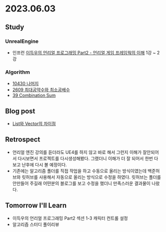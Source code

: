 # 2023.06.03

## Study

### UnrealEngine
* 인프런 [이득우의 언리얼 프로그래밍 Part2 - 언리얼 게임 프레임웍의 이해](https://www.inflearn.com/course/%EC%9D%B4%EB%93%9D%EC%9A%B0-%EC%96%B8%EB%A6%AC%EC%96%BC-%ED%94%84%EB%A1%9C%EA%B7%B8%EB%9E%98%EB%B0%8D-part-2/dashboard) 1강 ~ 2강


### Algorithm
* [10430 나머지](https://www.acmicpc.net/problem/10430)
* [2609 최대공약수와 최소공배수](https://www.acmicpc.net/problem/2609)
* [39 Combination Sum](https://leetcode.com/problems/combination-sum/)

## Blog post
* [List와 Vector의 차이점](https://velog.io/@devaiden/%EC%9E%90%EB%A3%8C%EA%B5%AC%EC%A1%B0-List%EC%99%80-Vector%EC%9D%98-%EC%B0%A8%EC%9D%B4%EC%A0%90)
  

## Retrospect
* 언리얼 엔진 강의를 듣더라도 UE4를 하지 않고 바로 해서 그런지 이해가 잘안되어서 다시보면서 프로젝트를 다시생성해봤다. 그랬더니 이해가 더 잘 되어서 한번 다 보고 난후에 다시 볼 예정이다.
* 기존에는 알고리즘 폴더를 직접 작업을 하고 수동으로 올리는 방식이였는데 백준허브와 릿허브를 사용해서 자동으로 올리는 방식으로 수정을 하였다. 릿허브는 폴더를 안만들어 주길래 어떤분의 블로그를 보고 수정을 했더니 만족스러운 결과물이 나왔다.

## Tomorrow I'll Learn
* 이득우의 언리얼 프로그래밍 Part2 섹션 1-3 캐릭터 컨트롤 설정
* 알고리즘 스터디 풀이리뷰


